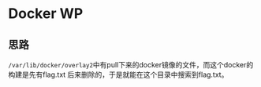 # Docker WP

## 思路

`/var/lib/docker/overlay2`中有pull下来的docker镜像的文件，而这个docker的构建是先有flag.txt
后来删除的，于是就能在这个目录中搜索到flag.txt。
